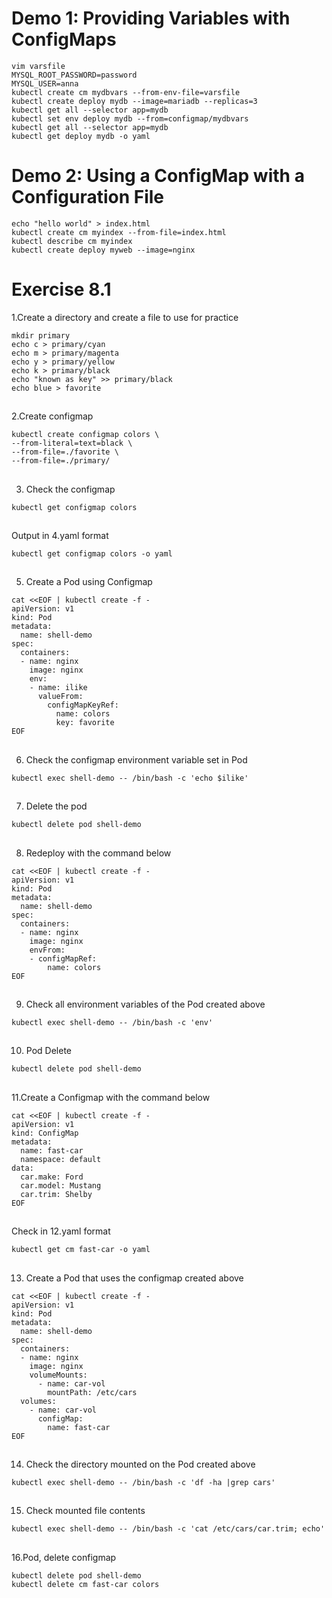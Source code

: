 # Demo 1: Providing Variables with ConfigMaps
```
vim varsfile
MYSQL_ROOT_PASSWORD=password
MYSQL_USER=anna
kubectl create cm mydbvars --from-env-file=varsfile
kubectl create deploy mydb --image=mariadb --replicas=3
kubectl get all --selector app=mydb
kubectl set env deploy mydb --from=configmap/mydbvars
kubectl get all --selector app=mydb
kubectl get deploy mydb -o yaml
```

# Demo 2: Using a ConfigMap with a Configuration File
```
echo "hello world" > index.html
kubectl create cm myindex --from-file=index.html
kubectl describe cm myindex
kubectl create deploy myweb --image=nginx 
```

# Exercise 8.1


1.Create a directory and create a file to use for practice
```
mkdir primary
echo c > primary/cyan
echo m > primary/magenta
echo y > primary/yellow
echo k > primary/black
echo "known as key" >> primary/black
echo blue > favorite
```

##

2.Create configmap
```
kubectl create configmap colors \
--from-literal=text=black \
--from-file=./favorite \
--from-file=./primary/
```

##

3. Check the configmap
```
kubectl get configmap colors
```

##

Output in 4.yaml format
```
kubectl get configmap colors -o yaml
```

##

5. Create a Pod using Configmap
```
cat <<EOF | kubectl create -f -
apiVersion: v1
kind: Pod
metadata:
  name: shell-demo
spec:
  containers:
  - name: nginx
    image: nginx
    env:
    - name: ilike
      valueFrom:
        configMapKeyRef:
          name: colors
          key: favorite
EOF
```

##

6. Check the configmap environment variable set in Pod
```
kubectl exec shell-demo -- /bin/bash -c 'echo $ilike'
```

##

7. Delete the pod
```
kubectl delete pod shell-demo
```

##

8. Redeploy with the command below
```
cat <<EOF | kubectl create -f -
apiVersion: v1
kind: Pod
metadata:
  name: shell-demo
spec:
  containers:
  - name: nginx
    image: nginx
    envFrom:
    - configMapRef:
        name: colors
EOF
```

##

9. Check all environment variables of the Pod created above
```
kubectl exec shell-demo -- /bin/bash -c 'env'
```

##

10. Pod Delete
```
kubectl delete pod shell-demo
```

##

11.Create a Configmap with the command below
```
cat <<EOF | kubectl create -f -
apiVersion: v1
kind: ConfigMap
metadata:
  name: fast-car
  namespace: default
data:
  car.make: Ford
  car.model: Mustang
  car.trim: Shelby
EOF
```

##

Check in 12.yaml format
```
kubectl get cm fast-car -o yaml
```

##

13. Create a Pod that uses the configmap created above
```
cat <<EOF | kubectl create -f -
apiVersion: v1
kind: Pod
metadata:
  name: shell-demo
spec:
  containers:
  - name: nginx
    image: nginx
    volumeMounts:
      - name: car-vol
        mountPath: /etc/cars
  volumes:
    - name: car-vol
      configMap:
        name: fast-car
EOF
```

##

14. Check the directory mounted on the Pod created above
```
kubectl exec shell-demo -- /bin/bash -c 'df -ha |grep cars'
```

##

15. Check mounted file contents
```
kubectl exec shell-demo -- /bin/bash -c 'cat /etc/cars/car.trim; echo'
```

##

16.Pod, delete configmap
```
kubectl delete pod shell-demo
kubectl delete cm fast-car colors
```

